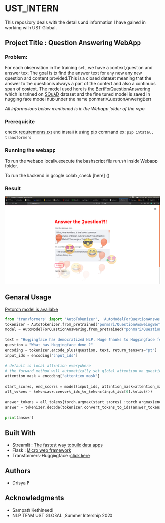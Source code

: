# UST_INTERN

This repository deals with the details and information I have gained in working with UST Global .


## Project Title : Question Answering WebApp

### Problem: 
For each observation in the training set , we have a context,question and answer text
The goal is to find the answer text for any new any new question and content provided.This is a closed dataset meaning that the answer to the questionis always a part of the context and also a continuos span of context.
The model used here is the [BertForQuestionAnswering](https://huggingface.co/transformers/model_doc/bert.html#bertforquestionanswering) which is trained on [SQuAD](https://rajpurkar.github.io/SQuAD-explorer/) dataset and the fine tuned model is saved in hugging face model hub under the name ponmari/QuestionAnweingBert

*All informations below mentioned is in the Webapp folder of the repo*

### Prerequisite

check [requirements.txt](https://github.com/Drisya-Ponmari/UST_INTERN/blob/master/Webapp/requirements.txt) and install it using pip command
ex: ``` pip intstall transformers ```


### Running the webapp
To run the webapp locally,execute the bashscript file [run.sh](https://github.com/Drisya-Ponmari/UST_INTERN/blob/master/Webapp/run.sh) inside Webapp folder.

To run the backend in google colab ,check [here] ()

### Result

![Result](Webapp/result.png)


## Genaral Usage
[Pytorch model is available](https://huggingface.co/ponmari/QuestionAnsweingBert)


```python
from 'transformers' import 'AutoTokenizer', 'AutoModelForQuestionAnswering'
tokenizer = AutoTokenizer.from_pretrained("ponmari/QuestionAnsweingBert")
model = AutoModelForQuestionAnswering.from_pretrained("ponmari/QuestionAnsweingBert")

text = "Huggingface has democratized NLP. Huge thanks to Huggingface for this."
question = "What has Huggingface done ?"
encoding = tokenizer.encode_plus(question, text, return_tensors="pt")
input_ids = encoding["input_ids"]

# default is local attention everywhere
# the forward method will automatically set global attention on question tokens
attention_mask = encoding["attention_mask"]

start_scores, end_scores = model(input_ids, attention_mask=attention_mask)
all_tokens = tokenizer.convert_ids_to_tokens(input_ids[0].tolist())

answer_tokens = all_tokens[torch.argmax(start_scores) :torch.argmax(end_scores)+1]
answer = tokenizer.decode(tokenizer.convert_tokens_to_ids(answer_tokens))

print(answer)
```
## Built With
* Streamlit                : [The fastest way tobuild data apps](https://www.streamlit.io)
* Flask                    : [Micro web framework](https://flask.palletsprojects.com/en/1.1.x/)
* Transformers-Huggingface :[click here](https://huggingface.co/transformers/)

## Authors
* Drisya P

## Acknowledgments
* Sampath Kethineedi
* NLP TEAM UST GLOBAL ,Summer Intership 2020
